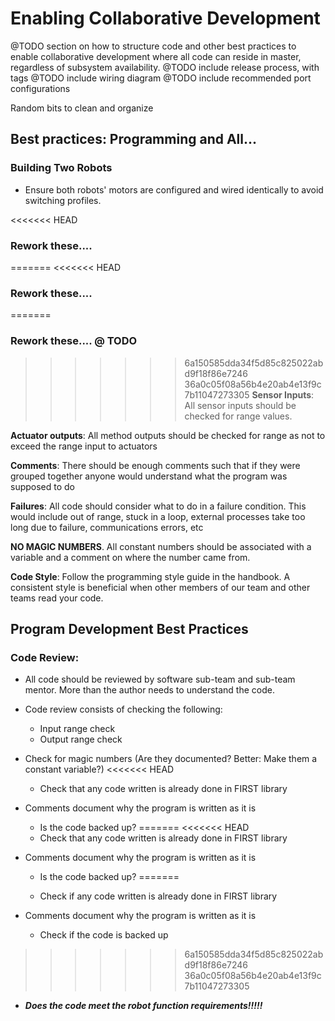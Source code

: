 # Enabling Collaborative Development

@TODO section on how to structure code and other best practices
to enable collaborative development where all code can reside in
master, regardless of subsystem availability.
@TODO include release process, with tags
@TODO include wiring diagram
@TODO include recommended port configurations

Random bits to clean and organize

## Best practices: Programming and All...

### Building Two Robots
- Ensure both robots' motors are configured and wired identically
  to avoid switching profiles.

<<<<<<< HEAD
### Rework these....
=======
<<<<<<< HEAD
### Rework these....
=======
### Rework these.... @ TODO
>>>>>>> 6a150585dda34f5d85c825022abd9f18f86e7246
>>>>>>> 36a0c05f08a56b4e20ab4e13f9c7b11047273305
**Sensor Inputs**: All sensor inputs should be checked for range values.

**Actuator outputs**: All method outputs should be checked for range as
not to exceed the range input to actuators

**Comments**: There should be enough comments such that if they were grouped
together anyone would understand what the program was supposed to do

**Failures**: All code should consider what to do in a failure condition.
This would include out of range, stuck in a loop, external processes take
too long due to failure, communications errors, etc

**NO MAGIC NUMBERS**. All constant numbers should be associated with a variable
and a comment on where the number came from.

**Code Style**: Follow the programming style guide in the handbook. A consistent
style is beneficial when other members of our team and other teams read your code.

## Program Development Best Practices

### Code Review:
- All code should be reviewed by software sub-team and sub-team mentor.
  More than the author needs to understand the code.
- Code review consists of checking the following:
    - Input range check
    - Output range check
- Check for magic numbers (Are they documented? Better: Make them a constant variable?)
<<<<<<< HEAD
    - Check that any code written is already done in FIRST library
- Comments document why the program is written as it is
    - Is the code backed up?
=======
<<<<<<< HEAD
    - Check that any code written is already done in FIRST library
- Comments document why the program is written as it is
    - Is the code backed up?
=======

    - Check if any code written is already done in FIRST library

- Comments document why the program is written as it is

    - Check if the code is backed up

>>>>>>> 6a150585dda34f5d85c825022abd9f18f86e7246
>>>>>>> 36a0c05f08a56b4e20ab4e13f9c7b11047273305
- ***Does the code meet the robot function requirements!!!!!***
